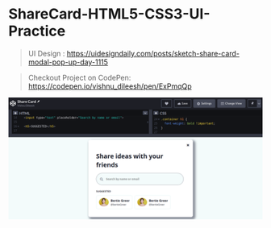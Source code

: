 # ShareCard-HTML5-CSS3-UI-Practice

> UI Design : https://uidesigndaily.com/posts/sketch-share-card-modal-pop-up-day-1115


> Checkout Project on CodePen: https://codepen.io/vishnu_dileesh/pen/ExPmqQp


![Share Card CodePen UI Dev Project Screenshot](ShareCard_CodePen_UI_Dev_Project_Screenshot.png)

